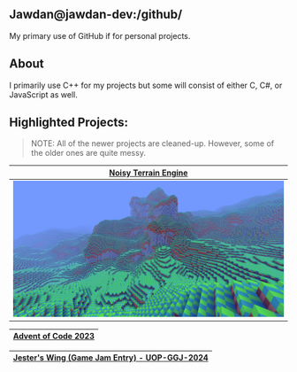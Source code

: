 ## Jawdan@jawdan-dev:/github/

My primary use of GitHub if for personal projects.

## About

I primarily use C++ for my projects but some will consist of either C, C#, or JavaScript as well.

## Highlighted Projects:

> NOTE: All of the newer projects are cleaned-up. However, some of the older ones are quite messy.

| [Noisy Terrain Engine](https://github.com/jawdan-dev/NoisyTerrainEngine) |
| ---  |
| ![NoisyTerrainEngine example image](https://github.com/jawdan-dev/NoisyTerrainEngine/blob/main/media/ExampleImage.png) |

| [Advent of Code 2023](https://github.com/jawdan-dev/AdventOfCode-2023) |
| ---  |

| [Jester's Wing (Game Jam Entry) - UOP-GGJ-2024](https://github.com/danielday-dev/UOP-GGJ-2024) |
| ---  |
